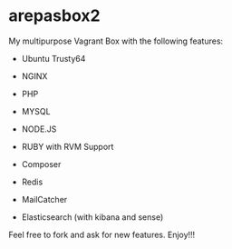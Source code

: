 # arepasbox2

My multipurpose Vagrant Box with the following features:

* Ubuntu Trusty64

* NGINX

* PHP

* MYSQL

* NODE.JS

* RUBY with RVM Support

* Composer

* Redis

* MailCatcher

* Elasticsearch (with kibana and sense)


Feel free to fork and ask for new features. Enjoy!!!